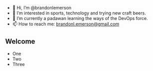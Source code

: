 - 👋 Hi, I’m @brandonlemerson
- 👀 I’m interested in sports, technology and trying new craft beers.
- 🌱 I’m currently a padawan learning the ways of the DevOps force.
- 📫 How to reach me: brandonl.emerson@gmail.com

## Welcome
- One
- Two
- Three
<!---
brandonlemerson/brandonlemerson is a ✨ special ✨ repository because its `README.md` (this file) appears on your GitHub profile.
You can click the Preview link to take a look at your changes.
--->
